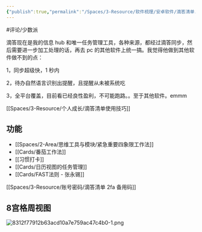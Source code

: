 ```yaml
---
{"publish":true,"permalink":"/Spaces/3-Resource/软件梳理/安卓软件/滴答清单.md","title":"滴答清单","created":"2022-06-09","modified":"2024-08-15","published":"2025-07-12T23:44:22.936+08:00","tags":["macOS软件","安卓软件","评论/少数派"],"cssclasses":""}
---
```



#评论/少数派

滴答现在是我的信息 hub 和唯一任务管理工具，各种来源，都经过滴答同步，然后需要进一步加工处理的话，再去 pc 的其他软件上统一搞。我觉得他做到其他软件做不到的点：

1，同步超级快，1 秒内

2，待办自然语言识别出提醒，且提醒从未被系统吃

3，全平台覆盖，目前看已经良性盈利，不可能跑路。。至于其他软件。emmm

[[Spaces/3-Resource/个人成长/滴答清单使用技巧]]

## 功能

- [[Spaces/2-Area/思维工具与模块/紧急重要四象限工作法]]
- [[Cards/番茄工作法]]
- [[习惯打卡]]
- [[Cards/日历视图的任务管理]]
- [[Cards/FAST法则 - 张永锡]]


[[Spaces/3-Resource/账号密码/滴答清单 2fa 备用码]]


## 8宫格周视图

![8312f77912b63acd10a7e759ac47c4b0-1.png](https://my-public-pic.oss-cn-hangzhou.aliyuncs.com/20250613232711275.png)
